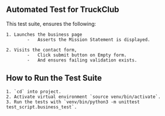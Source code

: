 ## Automated Test for TruckClub

This test suite, ensures the following:

    1. Launches the business page
            -   Asserts the Mission Statement is displayed.

    2. Visits the contact form,
            -   Click submit button on Empty form.
            -   And ensures failing validation exists.


## How to Run the Test Suite

    1. `cd` into project.
    2. Activate virtual environment `source venv/bin/activate`.
    3. Run the tests with `venv/bin/python3 -m unittest test_script.business_test`.